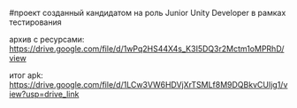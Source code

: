 #проект созданный кандидатом на роль Junior Unity Developer в рамках тестирования

архив с ресурсами: https://drive.google.com/file/d/1wPq2HS44X4s_K3I5DQ3r2Mctm1oMPRhD/view

итог apk:  https://drive.google.com/file/d/1LCw3VW6HDVjXrTSMLf8M9DQBkvCUIjg1/view?usp=drive_link